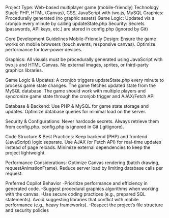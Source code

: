 Project Type: Web-based multiplayer game (mobile-friendly)
Technology Stack: PHP, HTML (Canvas), CSS, JavaScript with two.js, MySQL
Graphics: Procedurally generated (no graphic assets)
Game Logic: Updated via a cronjob every minute by calling updateState.php
Security: Secrets (passwords, API keys, etc.) are stored in config.php (ignored by Git)

Core Development Guidelines
Mobile-Friendly Design:
Ensure the game works on mobile browsers (touch events, responsive canvas).
Optimize performance for low-power devices.

Graphics:
All visuals must be procedurally generated using JavaScript with two.js and HTML Canvas.
No external images, sprites, or third-party graphics libraries.

Game Logic & Updates:
A cronjob triggers updateState.php every minute to process game state changes.
The game fetches updated state from the MySQL database.
The game should work with multiple players and syncronize game state through the cronjob trigger and AJAX/Fetch API

Database & Backend:
Use PHP & MySQL for game state storage and updates.
Optimize database queries for minimal load on the server.

Security & Configurations:
Never hardcode secrets. Always retrieve them from config.php.
config.php is ignored in Git (.gitignore).

Code Structure & Best Practices:
Keep backend (PHP) and frontend (JavaScript) logic separate.
Use AJAX (or Fetch API) for real-time updates instead of page reloads.
Minimize external dependencies to keep the project lightweight.

Performance Considerations:
Optimize Canvas rendering (batch drawing, requestAnimationFrame).
Reduce server load by limiting database calls per request.

Preferred Copilot Behavior
-Prioritize performance and efficiency in generated code.
-Suggest procedural graphics algorithms when working with the canvas.
-Use secure coding practices (e.g., prepared SQL statements).
Avoid suggesting libraries that conflict with mobile performance (e.g., heavy frameworks).
-Respect the project’s file structure and security policies